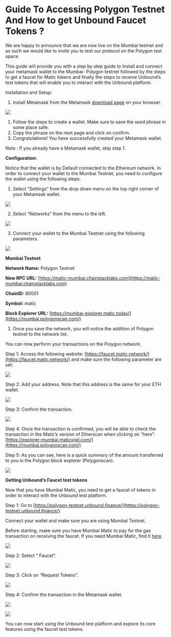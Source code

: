 # Guide To Accessing Polygon Testnet And How to get Unbound Faucet Tokens ?

We are happy to announce that we are now live on the Mumbai testnet and as such we would like to invite you to test our protocol on the Polygon test space.  


This guide will provide you with a step by step guide to Install and connect your metamask wallet to the Mumbai- Polygon testnet followed by the steps to get a faucet for Matic tokens and finally the steps to receive Unbound’s test tokens that will enable you to interact with the Unbound platform.   


Installation and Setup:

1.  Install Metamask from the Metamask [download page](http://metamask.io) on your browser.

![](https://lh3.googleusercontent.com/alEk9SmiMvGi_RDtQRncDaHgT1VY7kjlUHrBL40QPMAnM8NVvtc7Z-qYe_BIUaZxkC8o4Hp_o6frs16975UGvbSACGoae4Ii_W6F4WwFg2sP9DpEB4t6C5JiLS2TU_4i765tQhGx)

1. Follow the steps to create a wallet.  Make sure to save the seed phrase in some place safe.
2. Copy the phrase on the next page and click on confirm. 
3. Congratulations! You have successfully created your Metamask wallet.

Note  :  If you already have a Metamask wallet, skip step 1.

  
**Configuration:**

Notice that the wallet is by Default connected to the Ethereum network. In order to connect your wallet to the Mumbai Testnet, you need to configure the wallet using the following steps.

1. Select “Settings” from the drop down menu on the top right corner of your Metamask wallet.



![](https://lh6.googleusercontent.com/qUNSpRzFt-HnYrGQDrVgfjjLwnlfN2K0W6zCmbJb70mNmgYaP5juMINL4qmzymY4J4oUyoLkRy-I0cRvjV17ok-ltiYTdGUw8mSZma4wbcLqHzH4ACpB_nT3JYcXiN5pnid77_Fi)

2.  Select “Networks” from the menu to the left.



![](https://lh5.googleusercontent.com/ixWoC4PDQsU2XqWF9Y01p_DUQIsfWFYzHoeLShD0w6tJ3k9IaZ-nOF3_cztSa80j2HnEazc0o8fXzLstEQzRTCKuS0hqMaLqQwG-zYqqxqnXdgB2QLImxJdUsADIYY_OA-8mI2A8)

3. Connect your wallet to the Mumbai Testnet using the following parameters.



![](https://lh3.googleusercontent.com/VEtjPzFhoCbKr0vJQAb-Vxpkdn0FzANIm9tt2hRCQkuaY9a1n8k4JJAmDzeZCusIkUfk_IODA0pVBPPp8PIpkNhFNGtTtGdY2y2CdgYI3jjVv0pTsTcc05kadHp7Htac-H_E5cXA)

**Mumbai Testnet**

**Network Name:** Polygon Testnet

**New RPC URL:** [https://matic-mumbai.chainstacklabs.com](https://matic-mumbai.chainstacklabs.com)

**ChainID:** 80001

**Symbol:** matic

**Block Explorer URL:** [https://mumbai-explorer.matic.today/](https://mumbai.polygonscan.com/)  


1. Once you save the network, you will notice the addition of Polygon testnet to the network list. 

You can now perform your transactions on the Polygon network.

Step 1: Access the following website: [https://faucet.matic.network/](https://faucet.matic.network/) and make sure the following parameter are set:

![](https://lh6.googleusercontent.com/2VFBDl9uCqJyuMi-HgmNWh28VXbK8APosoxLsQmbr6A9Y4z8Fs25rsiF7cu3AZNvokJvbqewRwL-8326ucxcvYh9oe5cv-cX6Ncct7KFiQEMoAYkOdE-0NUkRKaPd77cPTJlYNc0)

Step 2: Add your address. Note that this address is the same for your ETH wallet.

![](https://lh5.googleusercontent.com/GgQKrNpN9jIFXBN-v0GkgKDxA7LLgHixyV_42mtIGvysabu-eIDfmrrzjp4ZfXwnIBAbMR3b9prC19Hp6pSM1RumUTg4XcVo2GYeps4SQTqJXh7g3_maoPAa5M9cV_RLAqpzyIxN)

Step 3: Confirm the transaction.



![](https://lh6.googleusercontent.com/srKUbHEQ-_-mKtkjA3QjCrwbTX088TrJT3F3bHZl37wvLxlrX2VxDF5QIZvIIXULfFWLu_ClYTtdbJtUI6xKGton-g6rxMo8GGiuK3hQ-gKDtDDQ0NsK_WHFjpWe-n9hzAZvaTJJ)

Step 4: Once the transaction is confirmed, you will be able to check the transaction in the Matic’s version of Etherscan when clicking on “here”: [https://explorer-mumbai.maticvigil.com/](https://mumbai.polygonscan.com/)

Step 5: As you can see, here is a quick summary of the amount transferred to you in the Polygon block explorer \(Polygonscan\).



![](https://lh5.googleusercontent.com/9AgJhnv7sjRB9q3hhrwxBXuzJqgpDgKhaXCd6r7SighbjRCnbR8WQPw_AhG6z5MxGSRoD7ieS88Ex02eOE4p-qbC6vtQMM3WuEvG4ZvdUHRhXvEkIvgjAD-wA5Cedm4bowXefLxY)

**Getting Unbound’s Faucet test tokens**

Now that you have Mumbai Matic, you need to get a faucet of tokens in order to interact with the Unbound test platform.  


Step 1: Go to [https://polygon-testnet.unbound.finance/](https://polygon-testnet.unbound.finance/)

Connect your wallet and make sure you are using Mumbai Testnet.

Before starting, make sure you have Mumbai Matic to pay for the gas transaction on receiving the faucet. If you need Mumbai Matic, find it [here](https://faucet.matic.network/).

![](https://lh4.googleusercontent.com/ffIlQISDuxzsW3GW2hfLfdk-2bhhYZ3AJ2lBE4eTD5-6RCImfQ3TFure7Nz-qi9udlMWlrUy4Vr0VOdE-qoyfDUI2o3BOKMSlcre_9H84aNaOInhNSyYeMY568U252jmv0ftPfB_)

Step 2: Select “ Faucet”.

![](https://lh5.googleusercontent.com/0V1djsEX4gYmO1J6GbB56Xt_ulP2vPUIxf0n9Z88b2mKZ_1fo4HbNAoJE-KLJPISQmJSW5ZbKO-Og7XQnOCBOUreQ11jbhd1_NViC3ScQ9_EPifEPaIkI43eBJESA9b_aJX19jwu)

Step 3: Click on “Request Tokens”.

![](https://lh4.googleusercontent.com/lGy8UOBqd6ipSO7_QrEf3WUrsZZ_9um7I1qzleYQiM6rdVkC9PidGRkou4CkcR-r1oOPQs2WrwsZUdLuJJ5uTgHJRiTFruCeVV6IceLrEC--eYKV2NV4sVLCdTQcGS1Jr0rs9BHB)

Step 4: Confirm the transaction in the Metamask wallet.

![](https://lh6.googleusercontent.com/V68KHrh9xI_K0AXL7O3aZgFqfEsWzLsG5yBSq5PVga9N6M8p4s8tOGeaJxCkwVJMHrkkrZs_F9oVTFiYqtxSN9oyrK1aE7L2v_miPbh9FrQY2Eb9VeG_LbxJKHZ8U99xUpeKzI-4)

![](https://lh3.googleusercontent.com/SpJbUiQcTanjhjQagT8VpJgMJIKNUSKhGKt8TGJCkBkuF837nRTfgtNQfqN188ju4brnYQ-KSDFIfCjk4ARdB0FSxWuvARNq5a6dFt0dwDDgvRsW_C7gN44AxE0_4QvwOSguWmO5)

You can now start using the Unbound test platform and explore its core features using the faucet test tokens.  


